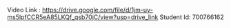 Video Link : https://drive.google.com/file/d/1jm-uy-ms5lpfCCR5eA85LKQf_qsb70jC/view?usp=drive_link
Student Id: 700766162
